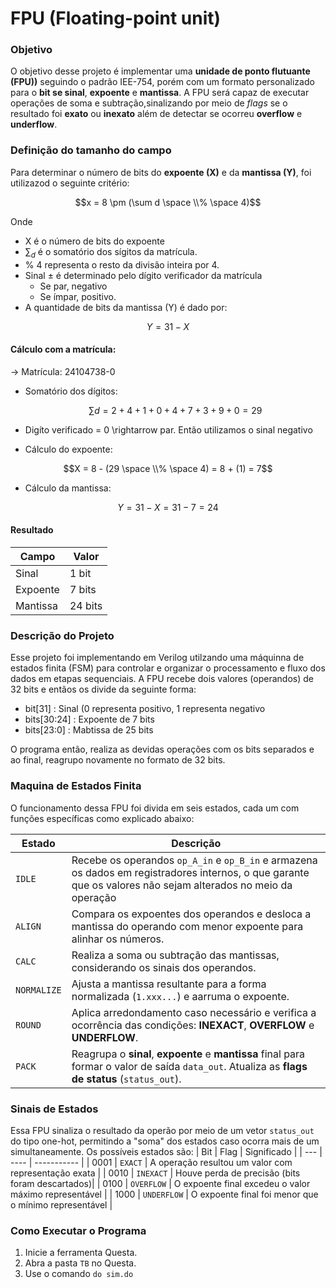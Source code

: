 # FPU (Floating-point unit)

### Objetivo
O objetivo desse projeto é implementar uma __unidade de ponto flutuante (FPU))__ seguindo o padrão IEE-754, porém com um formato personalizado para o __bit se sinal__, __expoente__ e __mantissa__. A FPU será capaz de executar operações de soma e subtração,sinalizando por meio de _flags_ se o resultado foi __exato__ ou __inexato__ além de detectar se ocorreu __overflow__ e __underflow__.

### Definição do tamanho do campo
Para determinar o número de bits do __expoente (X)__ e da __mantissa (Y)__, foi utilizazod o seguinte critério:

$$x = 8 \pm (\sum d \space \\% \space 4)$$

Onde
- X é o número de bits do expoente
- $\sum_d$ é o somatório dos sígitos da matrícula.
- % 4 representa o resto da divisão inteira por 4.
- Sinal $\pm$ é determinado pelo dígito verificador da matrícula
  - Se par, negativo
  - Se ímpar, positivo.
- A quantidade de bits da mantissa (Y) é dado por:

$$Y = 31 - X$$ 
    
#### Cálculo com a matrícula:
  $\rightarrow$ Matrícula: 24104738-0
- Somatório dos dígitos:

  $$\sum d = 2 + 4 +1 + 0 + 4 + 7 + 3 + 9 + 0 = 29$$
- Digíto verificado = 0 \rightarrow par. Então utilizamos o sinal negativo
- Cálculo do expoente:
  
$$X = 8 - (29 \space \\% \space 4) = 8 + (1) = 7$$

- Cálculo da mantissa:
  
$$Y = 31 - X = 31 - 7 = 24$$

#### Resultado 
| Campo | Valor |
| ----- | ----- |
| Sinal | 1 bit |
| Expoente | 7 bits |
| Mantissa | 24 bits |



### Descrição do Projeto
Esse projeto foi implementando em Verilog utilzando uma máquinna de estados finita (FSM) para controlar e organizar o processamento e fluxo dos dados em etapas sequenciais. 
A FPU recebe dois valores (operandos) de 32 bits e entãos os divide da seguinte forma:
- bit[31] : Sinal (0 representa positivo, 1 representa negativo
- bits[30:24] : Expoente de 7 bits
- bits[23:0] : Mabtissa de 25 bits

O programa então, realiza as devidas operações com os bits separados e ao final, reagrupo novamente no formato de 32 bits. 

### Maquina de Estados Finita
O funcionamento dessa FPU foi divida em seis estados, cada um com funções específicas como explicado abaixo:

| Estado      | Descrição |
| ----------- | ---- |
| `IDLE`      | Recebe os operandos `op_A_in` e `op_B_in` e armazena os dados em registradores internos, o que garante que os valores não sejam alterados no meio da operação |
| `ALIGN`     | Compara os expoentes dos operandos e desloca a mantissa do operando com menor expoente para alinhar os números.|
| `CALC`      | Realiza a soma ou subtração das mantissas, considerando os sinais dos operandos. |
| `NORMALIZE` | Ajusta a mantissa resultante para a forma normalizada (`1.xxx...`) e aarruma o expoente. |
| `ROUND`     | Aplica arredondamento caso necessário e verifica a ocorrência das condições: **INEXACT**, **OVERFLOW** e **UNDERFLOW**.|
| `PACK`      | Reagrupa o __sinal__, __expoente__ e __mantissa__ final para formar o valor de saída `data_out`. Atualiza as **flags de status** (`status_out`).|


### Sinais de Estados
Essa FPU sinaliza o resultado da operão por meio de um vetor `status_out` do tipo one-hot, permitindo a "soma" dos estados caso ocorra mais de um simultaneamente. Os possíveis estados são:
| Bit | Flag | Significado |
| --- | ---- | ----------- |
| 0001 | `EXACT`     | A operação resultou um valor com representação exata |
| 0010 | `INEXACT`   | Houve perda de precisão (bits foram descartados)|
| 0100 | `OVERFLOW`  | O expoente final excedeu o valor máximo representável |
| 1000 | `UNDERFLOW` | O expoente final foi menor que o mínimo representável |



### Como Executar o Programa
1. Inicie a ferramenta Questa.
2. Abra a pasta `TB` no Questa.
3. Use o comando `do sim.do`